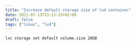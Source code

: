 ```yaml
---
title: "Increase default storage size of lxd container"
date: 2021-07-13T13:13:23+02:00
draft: false
tags: ["linux", "lxd"]
---
```


```bash
lxc storage set default volume.size 20GB
```
